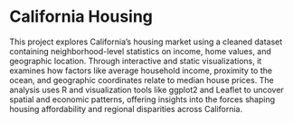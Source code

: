 # California Housing

This project explores California’s housing market using a cleaned dataset containing neighborhood-level statistics on income, home values, and geographic location. Through interactive and static visualizations, it examines how factors like average household income, proximity to the ocean, and geographic coordinates relate to median house prices. The analysis uses R and visualization tools like ggplot2 and Leaflet to uncover spatial and economic patterns, offering insights into the forces shaping housing affordability and regional disparities across California.
